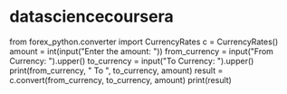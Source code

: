 # datasciencecoursera

from forex_python.converter import CurrencyRates
c = CurrencyRates()
amount = int(input("Enter the amount: "))
from_currency = input("From Currency: ").upper()
to_currency = input("To Currency: ").upper()
print(from_currency, " To ", to_currency, amount)
result = c.convert(from_currency, to_currency, amount)
print(result)
